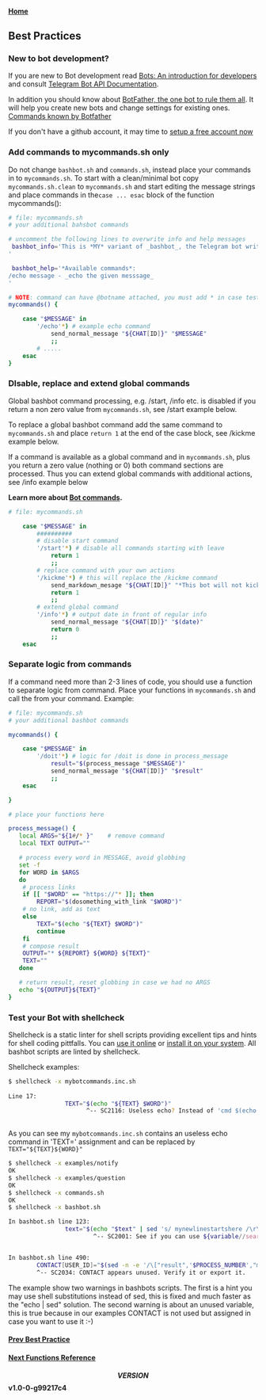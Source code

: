#### [Home](../README.md)
## Best Practices

### New to bot development?

If you are new to Bot development read [Bots: An introduction for developers](https://core.telegram.org/bots) and consult [Telegram Bot API Documentation](https://core.telegram.org/bots/api/).

In addition you should know about [BotFather, the one bot to rule them all](https://core.telegram.org/bots#3-how-do-i-create-a-bot). It will help you create new bots and change settings for existing ones. [Commands known by Botfather](https://core.telegram.org/bots#generating-an-authorization-token)

If you don't have a github account, it may time to [setup a free account now](https://github.com/pricing)

### Add commands to mycommands.sh only
Do not change ```bashbot.sh``` and ```commands.sh```, instead place your commands in to  ```mycommands.sh```.
To start with a clean/minimal bot copy ```mycommands.sh.clean``` to ```mycommands.sh``` and start editing
the message strings and place commands in the```case ... esac``` block of the function mycommands():
```bash
# file: mycommands.sh
# your additional bahsbot commands

# uncomment the following lines to overwrite info and help messages
 bashbot_info='This is *MY* variant of _bashbot_, the Telegram bot written entirely in bash.
'

 bashbot_help='*Available commands*:
/echo message - _echo the given messsage_
'

# NOTE: command can have @botname attached, you must add * in case tests... 
mycommands() {

	case "$MESSAGE" in
		'/echo'*) # example echo command
			send_normal_message "${CHAT[ID]}" "$MESSAGE"
			;;
		# .....
	esac
}
```

### DIsable, replace and extend global commands

Global bashbot command processing, e.g. /start, /info etc. is disabled if you return a non zero value from ```mycommands.sh```,
see /start example below.

To replace a global bashbot command add the same command to ```mycommands.sh``` and place ```return 1``` at the end of
the case block, see /kickme example below.

If a command is available as a global command and in ```mycommands.sh```, plus you return a zero value (nothing or 0)
both command sections are processed. Thus you can extend global commands with additional actions, see /info example below

**Learn more about [Bot commands](https://core.telegram.org/bots#commands).**

```bash
# file: mycommands.sh

	case "$MESSAGE" in
		##########
		# disable start command
		'/start'*) # disable all commands starting with leave
			return 1
			;;
		# replace command with your own actions
		'/kickme'*) # this will replace the /kickme command
			send_markdown_mesage "${CHAT[ID]}" "*This bot will not kick you!*"
			return 1
			;;
		# extend global command
		'/info'*) # output date in front of regular info
			send_normal_message "${CHAT[ID]}" "$(date)"
			return 0
			;;
	esac
```


### Separate logic from commands

If a command need more than 2-3 lines of code, you should use a function to separate logic from command. Place your functions in ```mycommands.sh``` and call the from your command. Example:
```bash
# file: mycommands.sh
# your additional bashbot commands

mycommands() {

	case "$MESSAGE" in
		'/doit'*) # logic for /doit is done in process_message 
			result="$(process_message "$MESSAGE")"
			send_normal_message "${CHAT[ID]}" "$result" 
			;;
	esac

}

# place your functions here

process_message() {
   local ARGS="${1#/* }"	# remove command 
   local TEXT OUTPUT=""

   # process every word in MESSAGE, avoid globbing
   set -f
   for WORD in $ARGS
   do
	# process links 
	if [[ "$WORD" == "https://"* ]]; then
		REPORT="$(dosomething_with_link "$WORD")"
	# no link, add as text
	else
		TEXT="$(echo "${TEXT} $WORD")"
		continue
	fi
	# compose result
	OUTPUT="* ${REPORT} ${WORD} ${TEXT}"
	TEXT=""
   done

   # return result, reset globbing in case we had no ARGS
   echo "${OUTPUT}${TEXT}"
}

```

### Test your Bot with shellcheck
Shellcheck is a static linter for shell scripts providing excellent tips and hints for shell coding pittfalls. You can [use it online](https://www.shellcheck.net/) or [install it on your system](https://github.com/koalaman/shellcheck#installing).
All bashbot scripts are linted by shellcheck.

Shellcheck examples:
```bash
$ shellcheck -x mybotcommands.inc.sh
 
Line 17:
                TEXT="$(echo "${TEXT} $WORD")"
                      ^-- SC2116: Useless echo? Instead of 'cmd $(echo foo)', just use 'cmd foo'.
 
```
As you can see my ```mybotcommands.inc.sh``` contains an useless echo command in 'TEXT=' assignment and can be replaced by ```TEXT="${TEXT}${WORD}"```
```bash
$ shellcheck -x examples/notify
OK
$ shellcheck -x examples/question
OK
$ shellcheck -x commands.sh
OK
$ shellcheck -x bashbot.sh

In bashbot.sh line 123:
                text="$(echo "$text" | sed 's/ mynewlinestartshere /\r\n/g')" # hack for linebreaks in startproc scripts
                        ^-- SC2001: See if you can use ${variable//search/replace} instead.


In bashbot.sh line 490:
        CONTACT[USER_ID]="$(sed -n -e '/\["result",'$PROCESS_NUMBER',"message","contact","user_id"\]/  s/.*\][ \t]"\(.*\)"$/\1/p' <"$TMP")"
        ^-- SC2034: CONTACT appears unused. Verify it or export it.
```
The example show two warnings in bashbots scripts. The first is a hint you may use shell substitutions instead of sed, this is fixed and much faster as the "echo | sed" solution.
The second warning is about an unused variable, this is true because in our examples CONTACT is not used but assigned in case you want to use it :-)

#### [Prev Best Practice](5_practice.md)
#### [Next Functions Reference](6_reference.md)

#### $$VERSION$$ v1.0-0-g99217c4

